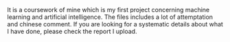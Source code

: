 It is a  coursework of mine which is my first project concerning machine learning and artificial intelligence. The files includes a lot of attemptation and chinese comment. If you are looking for a systematic details about what I have done, please check the report I upload.
